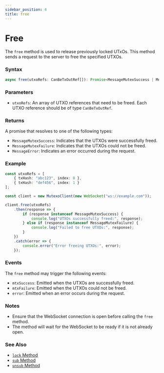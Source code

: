 ```yaml
---
sidebar_position: 4
title: free
---
```


# Free

The `free` method is used to release previously locked UTxOs. This method sends a request to the server to free the specified UTXOs.

### Syntax

```typescript
async free(utxoRefs: CanBeTxOutRef[]): Promise<MessageMutexSuccess | MessageMutexFailure | MessageError>
```

### Parameters

- `utxoRefs`: An array of UTXO references that need to be freed. Each UTXO reference should be of type `CanBeTxOutRef`.

### Returns

A promise that resolves to one of the following types:
- `MessageMutexSuccess`: Indicates that the UTXOs were successfully freed.
- `MessageMutexFailure`: Indicates that the UTXOs could not be freed.
- `MessageError`: Indicates an error occurred during the request.

### Example

```typescript
const utxoRefs = [
    { txHash: "abc123", index: 0 },
    { txHash: "def456", index: 1 }
];

const client = new MutexoClient(new WebSocket("ws://example.com"));

client.free(utxoRefs)
    .then(response => {
        if (response instanceof MessageMutexSuccess) {
            console.log("UTXOs successfully freed:", response);
        } else if (response instanceof MessageMutexFailure) {
            console.log("Failed to free UTXOs:", response);
        }
    })
    .catch(error => {
        console.error("Error freeing UTXOs:", error);
    });
```

### Events

The `free` method may trigger the following events:
- `mtxSuccess`: Emitted when the UTXOs are successfully freed.
- `mtxFailure`: Emitted when the UTXOs could not be freed.
- `error`: Emitted when an error occurs during the request.

### Notes

- Ensure that the WebSocket connection is open before calling the `free` method.
- The method will wait for the WebSocket to be ready if it is not already open.

### See Also

- [`lock` Method](./lock)
- [`sub` Method](./sub)
- [`unsub` Method](./unsub)